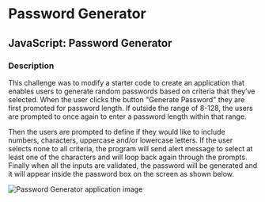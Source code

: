 # Password Generator

## JavaScript: Password Generator

### Description

This challenge was to modify a starter code to create an application that enables users to generate random passwords based on criteria that they’ve selected. When the user clicks the button "Generate Password" they are first promoted for password length. If outside the range of 8-128, the users are prompted to once again to enter a password length within that range. 

Then the users are prompted to define if they would like to include numbers, characters, uppercase and/or lowercase letters. If the user selects none to all criteria, the program will send alert message to select at least one of the characters and will loop back again through the prompts. Finally when all the inputs are validated, the password will be generated and it will appear inside the password box on the screen as shown below.

![Password Generator application image](Screenshot%20(10).png)
